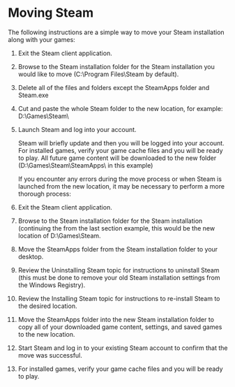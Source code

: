 # Moving Steam

   The following instructions are a simple way to move your Steam installation along with your games:

1. Exit the Steam client application.

2. Browse to the Steam installation folder for the Steam installation you would like to move (C:\Program Files\Steam by default).

3. Delete all of the files and folders except the SteamApps folder and Steam.exe

4. Cut and paste the whole Steam folder to the new location, for example: D:\Games\Steam\

5. Launch Steam and log into your account.

   Steam will briefly update and then you will be logged into your account. For installed games, verify your game cache files and you will be ready to play. All future game content will be downloaded to the new folder (D:\Games\Steam\SteamApps\ in this example)



  
   If you encounter any errors during the move process or when Steam is launched from the new location, it may be necessary to perform a more thorough process:

1. Exit the Steam client application.

2. Browse to the Steam installation folder for the Steam installation (continuing the from the last section example, this would be the new location of D:\Games\Steam\.

3. Move the SteamApps folder from the Steam installation folder to your desktop.

4. Review the Uninstalling Steam topic for instructions to uninstall Steam (this must be done to remove your old Steam installation settings from the Windows Registry).

5. Review the Installing Steam topic for instructions to re-install Steam to the desired location.

6. Move the SteamApps folder into the new Steam installation folder to copy all of your downloaded game content, settings, and saved games to the new location.

7. Start Steam and log in to your existing Steam account to confirm that the move was successful.

8. For installed games, verify your game cache files and you will be ready to play.
 